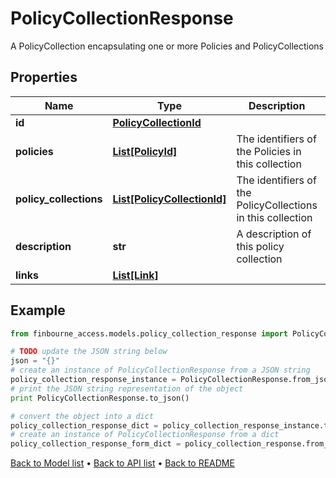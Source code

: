 # PolicyCollectionResponse

A PolicyCollection encapsulating one or more Policies and PolicyCollections

## Properties
Name | Type | Description | Notes
------------ | ------------- | ------------- | -------------
**id** | [**PolicyCollectionId**](PolicyCollectionId.md) |  | [optional] 
**policies** | [**List[PolicyId]**](PolicyId.md) | The identifiers of the Policies in this collection | [optional] 
**policy_collections** | [**List[PolicyCollectionId]**](PolicyCollectionId.md) | The identifiers of the PolicyCollections in this collection | [optional] 
**description** | **str** | A description of this policy collection | [optional] 
**links** | [**List[Link]**](Link.md) |  | [optional] 

## Example

```python
from finbourne_access.models.policy_collection_response import PolicyCollectionResponse

# TODO update the JSON string below
json = "{}"
# create an instance of PolicyCollectionResponse from a JSON string
policy_collection_response_instance = PolicyCollectionResponse.from_json(json)
# print the JSON string representation of the object
print PolicyCollectionResponse.to_json()

# convert the object into a dict
policy_collection_response_dict = policy_collection_response_instance.to_dict()
# create an instance of PolicyCollectionResponse from a dict
policy_collection_response_form_dict = policy_collection_response.from_dict(policy_collection_response_dict)
```
[Back to Model list](../README.md#documentation-for-models) &#8226; [Back to API list](../README.md#documentation-for-api-endpoints) &#8226; [Back to README](../README.md)


